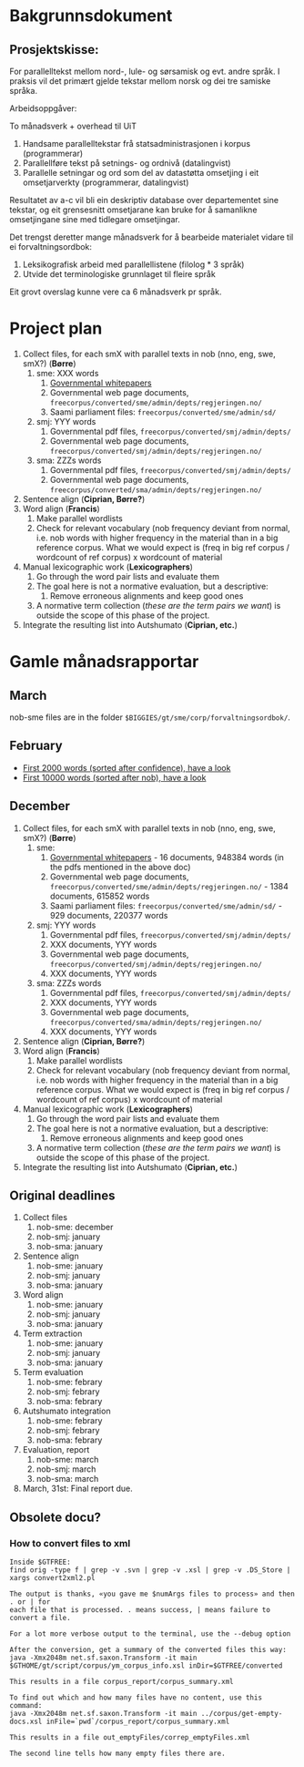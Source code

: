 # Bakgrunnsdokument

## Prosjektskisse:

For parallelltekst mellom nord-, lule- og sørsamisk og evt. andre språk. I praksis vil det primært gjelde tekstar mellom norsk og dei tre samiske språka.

Arbeidsoppgåver:

To månadsverk + overhead til UiT
1. Handsame parallelltekstar frå statsadministrasjonen i korpus (programmerar)
1. Parallellføre tekst på setnings- og ordnivå (datalingvist)
1. Parallelle setningar og ord som del av datastøtta omsetjing i eit omsetjarverkty (programmerar, datalingvist)

Resultatet av a-c vil bli ein deskriptiv database over departementet sine tekstar, og eit grensesnitt omsetjarane kan bruke for å samanlikne omsetjingane sine med tidlegare omsetjingar.

Det trengst deretter mange månadsverk for å bearbeide materialet vidare til ei forvaltningsordbok:

1. Leksikografisk arbeid med parallellistene (filolog * 3 språk)
1. Utvide det terminologiske grunnlaget til fleire språk

Eit grovt overslag kunne vere ca 6 månadsverk pr språk.

# Project plan

1. Collect files, for each smX with parallel texts in nob (nno, eng, swe, smX?) (**Børre**)
    1. sme: XXX words
        1. [Governmental whitepapers](../ling/corpus_norwegianwhitepapers.html)
        1. Governmental web page documents,  `freecorpus/converted/sme/admin/depts/regjeringen.no/`
        1. Saami parliament files: `freecorpus/converted/sme/admin/sd/`
    1. smj: YYY words
        1. Governmental pdf files, `freecorpus/converted/smj/admin/depts/`
        1. Governmental web page documents,  `freecorpus/converted/smj/admin/depts/regjeringen.no/`
    1. sma: ZZZs words
        1. Governmental pdf files, `freecorpus/converted/smj/admin/depts/`
        1. Governmental web page documents,  `freecorpus/converted/sma/admin/depts/regjeringen.no/`
1. Sentence align (**Ciprian, Børre?**)
1. Word align (**Francis**)
    1. Make parallel wordlists
    1. Check for relevant vocabulary (nob frequency deviant from normal, i.e. nob words with higher frequency in the material than in a big reference corpus. What we would expect is (freq in big ref corpus / wordcount of ref corpus) x wordcount of material
1. Manual lexicographic work (**Lexicographers**)
    1. Go through the word pair lists and evaluate them
    1. The goal here is not a normative evaluation, but a descriptive:
        1. Remove erroneous alignments and keep good ones
    1. A normative term collection (*these are the term pairs we want*) is outside
   the scope of this phase of the project.
1. Integrate the resulting list into Autshumato (**Ciprian, etc.**)

# Gamle månadsrapportar

## March

nob-sme files are in the folder `$BIGGIES/gt/sme/corp/forvaltningsordbok/`.

## February

* [First 2000 words (sorted after confidence), have a look](2000.html)
* [First 10000 words (sorted after nob), have a look](10000.html)

## December

1. Collect files, for each smX with parallel texts in nob (nno, eng, swe, smX?) (**Børre**)
    1. sme:
        1. [Governmental whitepapers](../ling/corpus_norwegianwhitepapers.html) -
    16 documents, 948384 words (in the pdfs mentioned in the above doc)
        1. Governmental web page documents,  `freecorpus/converted/sme/admin/depts/regjeringen.no/` -
    1384 documents, 615852 words
        1. Saami parliament files: `freecorpus/converted/sme/admin/sd/` -
    929 documents, 220377 words
    1. smj: YYY words
        1. Governmental pdf files, `freecorpus/converted/smj/admin/depts/`
        1. XXX documents, YYY words
        1. Governmental web page documents,  `freecorpus/converted/smj/admin/depts/regjeringen.no/`
        1. XXX documents, YYY words
    1. sma: ZZZs words
        1. Governmental pdf files, `freecorpus/converted/smj/admin/depts/`
        1. XXX documents, YYY words
        1. Governmental web page documents,  `freecorpus/converted/sma/admin/depts/regjeringen.no/`
        1. XXX documents, YYY words
1. Sentence align (**Ciprian, Børre?**)
1. Word align (**Francis**)
    1. Make parallel wordlists
    1. Check for relevant vocabulary (nob frequency deviant from normal, i.e. nob words with higher frequency in the material than in a big reference corpus. What we would expect is (freq in big ref corpus / wordcount of ref corpus) x wordcount of material
1. Manual lexicographic work (**Lexicographers**)
    1. Go through the word pair lists and evaluate them
    1. The goal here is not a normative evaluation, but a descriptive:
        1. Remove erroneous alignments and keep good ones
    1. A normative term collection (*these are the term pairs we want*) is outside
   the scope of this phase of the project.
1. Integrate the resulting list into Autshumato (**Ciprian, etc.**)

## Original deadlines

1. Collect files
    1. nob-sme: december
    1. nob-smj: january
    1. nob-sma: january
1. Sentence align
    1. nob-sme: january
    1. nob-smj: january
    1. nob-sma: january
1. Word align
    1. nob-sme: january
    1. nob-smj: january
    1. nob-sma: january
1. Term extraction
    1. nob-sme: january
    1. nob-smj: january
    1. nob-sma: january
1. Term evaluation
    1. nob-sme: febrary
    1. nob-smj: febrary
    1. nob-sma: febrary
1. Autshumato integration
    1. nob-sme: febrary
    1. nob-smj: febrary
    1. nob-sma: febrary
1. Evaluation, report
    1. nob-sme: march
    1. nob-smj: march
    1. nob-sma: march
1. March, 31st: Final report due.

## Obsolete docu?

### How to convert files to xml

```
Inside $GTFREE:
find orig -type f | grep -v .svn | grep -v .xsl | grep -v .DS_Store | xargs convert2xml2.pl

The output is thanks, «you gave me $numArgs files to process» and then . or | for
each file that is processed. . means success, | means failure to convert a file.

For a lot more verbose output to the terminal, use the --debug option

After the conversion, get a summary of the converted files this way:
java -Xmx2048m net.sf.saxon.Transform -it main $GTHOME/gt/script/corpus/ym_corpus_info.xsl inDir=$GTFREE/converted

This results in a file corpus_report/corpus_summary.xml

To find out which and how many files have no content, use this command:
java -Xmx2048m net.sf.saxon.Transform -it main ../corpus/get-empty-docs.xsl inFile=`pwd`/corpus_report/corpus_summary.xml

This results in a file out_emptyFiles/correp_emptyFiles.xml

The second line tells how many empty files there are.
```

